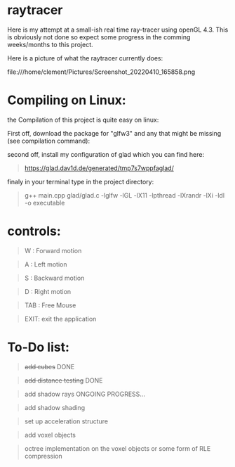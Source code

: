 # raytracer

Here is my attempt at a small-ish real time ray-tracer using openGL 4.3. This is obviously not done so expect some progress in the comming weeks/months to this project.

Here is a picture of what the raytracer currently does:

file:///home/clement/Pictures/Screenshot_20220410_165858.png

# Compiling on Linux:

the Compilation of this project is quite easy on linux:

First off, download the package for "glfw3" and any that might be missing (see compilation command): 

second off, install my configuration of glad which you can find here:
> https://glad.dav1d.de/generated/tmp7s7wppfaglad/

finaly in your terminal type in the project directory:
> g++ main.cpp glad/glad.c -lglfw -lGL -lX11 -lpthread -lXrandr -lXi -ldl -o executable


# controls:

> W : Forward motion

> A : Left motion

> S : Backward motion

> D : Right motion

> TAB : Free Mouse

> EXIT: exit the application

# To-Do list:

>~~add cubes~~ DONE

>~~add distance testing~~ DONE

>add shadow rays ONGOING PROGRESS...

>add shadow shading

>set up acceleration structure

>add voxel objects

>octree implementation on the voxel objects or some form of RLE compression

